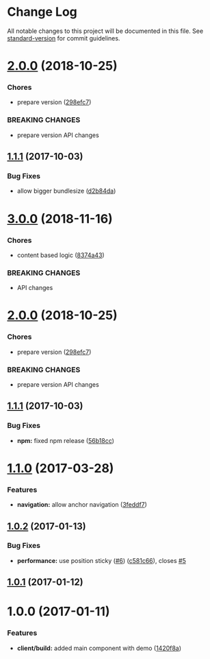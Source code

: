 # Change Log

All notable changes to this project will be documented in this file. See [standard-version](https://github.com/conventional-changelog/standard-version) for commit guidelines.

<a name="2.0.0"></a>
# [2.0.0](https://github.com/pixelass/react-over-scroll/compare/v1.1.1...v2.0.0) (2018-10-25)


### Chores

* prepare version ([298efc7](https://github.com/pixelass/react-over-scroll/commit/298efc7))


### BREAKING CHANGES

* prepare version API changes



<a name="1.1.1"></a>
## [1.1.1](https://github.com/pixelass/react-over-scroll/compare/v1.1.0...v1.1.1) (2017-10-03)


### Bug Fixes

* allow bigger bundlesize ([d2b84da](https://github.com/pixelass/react-over-scroll/commit/d2b84da))



<a name="3.0.0"></a>
# [3.0.0](https://github.com/pixelass/react-over-scroll/compare/v2.0.0...v3.0.0) (2018-11-16)


### Chores

* content based logic ([8374a43](https://github.com/pixelass/react-over-scroll/commit/8374a43))


### BREAKING CHANGES

* API changes



<a name="2.0.0"></a>

# [2.0.0](https://github.com/pixelass/react-over-scroll/compare/v1.1.1...v2.0.0) (2018-10-25)

### Chores

-   prepare version ([298efc7](https://github.com/pixelass/react-over-scroll/commit/298efc7))

### BREAKING CHANGES

-   prepare version API changes

<a name="1.1.1"></a>

## [1.1.1](https://github.com/pixelass/react-over-scroll/compare/v1.1.0...v1.1.1) (2017-10-03)

### Bug Fixes

-   **npm:** fixed npm release ([56b18cc](https://github.com/pixelass/react-over-scroll/commit/56b18cc))

<a name="1.1.0"></a>

# [1.1.0](https://github.com/pixelass/react-over-scroll/compare/v1.0.2...v1.1.0) (2017-03-28)

### Features

-   **navigation:** allow anchor navigation ([3feddf7](https://github.com/pixelass/react-over-scroll/commit/3feddf7))

<a name="1.0.2"></a>

## [1.0.2](https://github.com/pixelass/react-over-scroll/compare/v1.0.1...v1.0.2) (2017-01-13)

### Bug Fixes

-   **performance:** use position sticky ([#6](https://github.com/pixelass/react-over-scroll/issues/6)) ([c581c66](https://github.com/pixelass/react-over-scroll/commit/c581c66)), closes [#5](https://github.com/pixelass/react-over-scroll/issues/5)

<a name="1.0.1"></a>

## [1.0.1](https://github.com/pixelass/react-over-scroll/compare/v1.0.0...v1.0.1) (2017-01-12)

<a name="1.0.0"></a>

# 1.0.0 (2017-01-11)

### Features

-   **client/build:** added main component with demo ([1420f8a](https://github.com/pixelass/react-over-scroll/commit/1420f8a))
